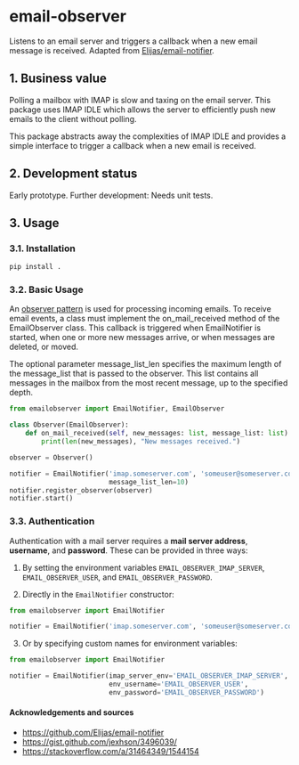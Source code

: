 # email-observer
Listens to an email server and triggers a callback when a new email message is received.  Adapted from [Elijas/email-notifier](https://github.com/Elijas/email-notifier).

## 1. Business value
Polling a mailbox with IMAP is slow and taxing on the email server.  This package uses IMAP IDLE which allows the server to efficiently push new emails to the client without polling.

This package abstracts away the complexities of IMAP IDLE and provides a simple interface to trigger a callback when a new email is received.

## 2. Development status 
Early prototype. Further development: Needs unit tests.

## 3. Usage

### 3.1. Installation
```bash
pip install .
```

### 3.2. Basic Usage

An [observer pattern](https://en.wikipedia.org/wiki/Observer_pattern) is used for processing incoming emails.  To receive email events, a class must implement the on_mail_received method of the EmailObserver class.  This callback is triggered when EmailNotifier is started, when one or more new messages arrive, or when messages are deleted, or moved.

The optional parameter message_list_len specifies the maximum length of the message_list that is passed to the observer.  This list contains all messages in the mailbox from the most recent message, up to the specified depth.

```python
from emailobserver import EmailNotifier, EmailObserver

class Observer(EmailObserver):
    def on_mail_received(self, new_messages: list, message_list: list):
        print(len(new_messages), "New messages received.")

observer = Observer()

notifier = EmailNotifier('imap.someserver.com', 'someuser@someserver.com', 'password', 
                         message_list_len=10)
notifier.register_observer(observer)
notifier.start()
```

### 3.3. Authentication

Authentication with a mail server requires a **mail server address**, **username**, and **password**.  These can be provided in three ways:

1. By setting the environment variables `EMAIL_OBSERVER_IMAP_SERVER`, `EMAIL_OBSERVER_USER`, and `EMAIL_OBSERVER_PASSWORD`.

2. Directly in the `EmailNotifier` constructor:

```python
from emailobserver import EmailNotifier

notifier = EmailNotifier('imap.someserver.com', 'someuser@someserver.com', 'password')
```

3. Or by specifying custom names for environment variables:

```python
from emailobserver import EmailNotifier

notifier = EmailNotifier(imap_server_env='EMAIL_OBSERVER_IMAP_SERVER',
                         env_username='EMAIL_OBSERVER_USER',
                         env_password='EMAIL_OBSERVER_PASSWORD')
```


#### Acknowledgements and sources
- https://github.com/Elijas/email-notifier
- https://gist.github.com/jexhson/3496039/
- https://stackoverflow.com/a/31464349/1544154
